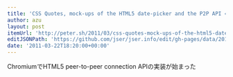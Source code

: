 ```yaml
---
title: 'CSS Quotes, mock-ups of the HTML5 date-picker and the P2P API « Peter Beverloo'
author: azu
layout: post
itemUrl: 'http://peter.sh/2011/03/css-quotes-mock-ups-of-the-html5-date-picker-and-the-p2p-api/'
editJSONPath: 'https://github.com/jser/jser.info/edit/gh-pages/data/2011/03/index.json'
date: '2011-03-22T18:20:00+00:00'
---
```

ChromiumでHTML5 peer-to-peer connection APIの実装が始まった
